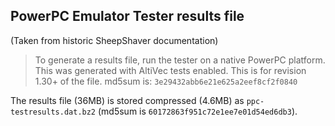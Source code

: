 ## PowerPC Emulator Tester results file

(Taken from historic SheepShaver documentation)

> To generate a results file, run the tester on a native PowerPC platform.
> This was generated with AltiVec tests enabled. This is for revision 1.30+ of the file. md5sum is: `3e29432abb6e21e625a2eef8cf2f0840`

The results file (36MB) is stored compressed (4.6MB) as `ppc-testresults.dat.bz2` (md5sum is `60172863f951c72e1ee7e01d54ed6db3`).
